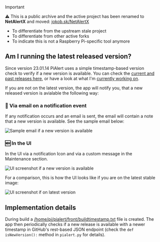> [!IMPORTANT]
> ⚠ This is a public archive and the active project has been renamed to **NetAlertX** and moved: [jokob.sk/NetAlertX](https://github.com/jokob-sk/NetAlertX)
> 
>  - To differentiate from the upstream stale project
>  - To differentiate from other active forks
>  - To indicate this is not a Raspberry Pi-specific tool anymore
>

## Am I running the latest released version?

Since version 23.01.14 PiAlert uses a simple timestamp-based version check to verify if a new version is available. You can check the [current and past releases here](https://github.com/jokob-sk/Pi.Alert/releases), or have a look at what I'm [currently working on](https://github.com/jokob-sk/Pi.Alert/issues/138). 

If you are not on the latest version, the app will notify you, that a new released version is avialable the following way:

### 📧 Via email on a notification event

If any notification occurs and an email is sent, the email will contain a note that a new version is available. See the sample email below:

![Sample email if a new version is available](/docs/img/VERSIONS/new-version-available-email.png)

### 🆕 In the UI

In the UI via a notification Icon and via a custom message in the Maintenance section.

![UI screenshot if a new version is available](/docs/img/VERSIONS/new-version-available-maintenance.png)

For a comparison, this is how the UI looks like if you are on the latest stable image:

![UI screenshot if on latest version](/docs/img/VERSIONS/latest-version-maintenance.png)

## Implementation details

During build a [/home/pi/pialert/front/buildtimestamp.txt](https://github.com/jokob-sk/Pi.Alert/blob/092797e75ccfa8359444ad149e727358ac4da05f/Dockerfile#L44) file is created. The app then periodically checks if a new release is available with a newer timestamp in GitHub's rest-based JSON endpoint (check the `def isNewVersion():` method in `pialert.py` for details).   